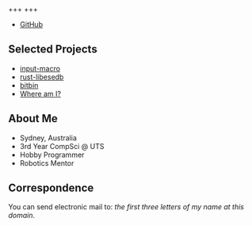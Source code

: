 +++
+++

<ul class="buttonlinks" role="list">
  <!-- <li><a data-icon="📝" href="https://sunsetkookaburra.xyz/blog">Blog</a></li> -->
  <li><a data-logo="gh" href="https://github.com/sunsetkookaburra">GitHub</a></li>
</ul>

## Selected Projects

<ul class="buttonlinks" role="list">
  <li><a data-icon="🦀" href="https://crates.io/crates/input-macro">input-macro</a></li>
  <li><a data-icon="🦀" href="https://sunsetkookaburra.xyz/blog">rust-libesedb</a></li>
  <li><a data-icon="🔃" href="https://github.com/sunsetkookaburra/bitbin">bitbin</a></li>
  <li><a data-icon="🧭" href="https://sunsetkookaburra.github.io/geo/">Where am I?</a></li>
</ul>

## About Me

* Sydney, Australia
* 3rd Year CompSci @ UTS
* Hobby Programmer
* Robotics Mentor

## Correspondence

You can send electronic mail to: *the first three letters of my name at this domain*.
